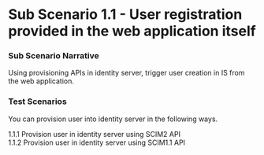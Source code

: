 # Sub Scenario 1.1 - User registration provided in the web application itself


### Sub Scenario Narrative

Using provisioning APIs in identity server, trigger user creation in IS from the web application.


### Test Scenarios
You can provision user into identity server in the following ways. 

1.1.1 Provision user in identity server using SCIM2 API</br>
1.1.2 Provision user in identity server using SCIM1.1 API</br>


